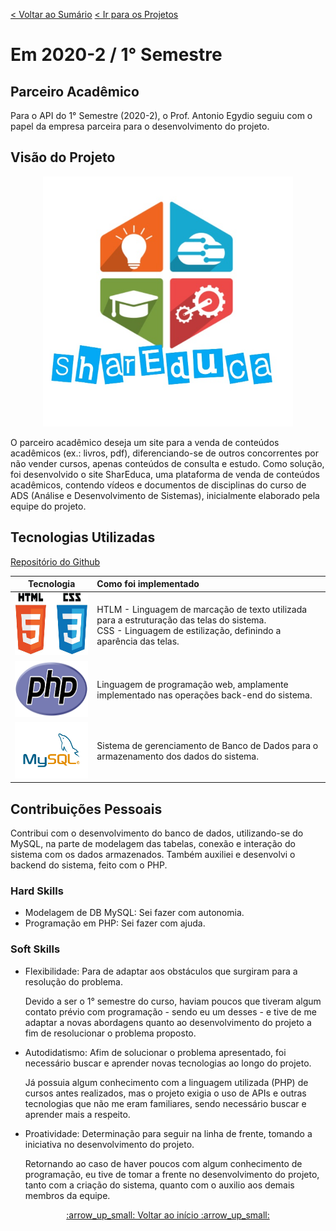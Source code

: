 [< Voltar ao Sumário](https://github.com/Leo0256/portfolio_tg_apis#sum%C3%A1rio "De volta ao sumário")
[< Ir para os Projetos](https://github.com/Leo0256/portfolio_tg_apis/blob/main/projects/README.md#meus-projetos "Ir para a lista de Projetos")

# Em 2020-2 / 1° Semestre

## Parceiro Acadêmico
Para o API do 1° Semestre (2020-2), o Prof. Antonio Egydio seguiu com o papel da empresa parceira para o desenvolvimento do projeto.

## Visão do Projeto

<p align="center">
  <img width="400" src="https://github.com/Leo0256/portfolio_tg_apis/blob/main/images/SharEduca.jpeg"/>
</p>

O parceiro acadêmico deseja um site para a venda de conteúdos acadêmicos (ex.: livros, pdf), diferenciando-se de outros concorrentes por não vender cursos, apenas conteúdos de consulta e estudo.
Como solução, foi desenvolvido o site SharEduca, uma plataforma de venda de conteúdos acadêmicos, contendo vídeos e documentos de disciplinas do curso de ADS (Análise e Desenvolvimento de Sistemas), inicialmente elaborado pela equipe do projeto.

## Tecnologias Utilizadas

[Repositório do Github](https://github.com/Leo0256/Equipe_Lider-Projeto_Integrador)

|Tecnologia|Como foi implementado|
|-|:-|
|<img src="https://github.com/Leo0256/portfolio_tg_apis/blob/main/images/html-css.jpg" height="100" title="HTML/CSS"/>|HTLM - Linguagem de marcação de texto utilizada para a estruturação das telas do sistema. <br> CSS - Linguagem de estilização, definindo a aparência das telas.|
|<img src="https://github.com/Leo0256/portfolio_tg_apis/blob/main/images/php.png" height="90" title="PHP"/>|Linguagem de programação web, amplamente implementado nas operações back-end do sistema.|
|<img src="https://github.com/Leo0256/portfolio_tg_apis/blob/main/images/mysql.png" height="90" title="MySQL"/>|Sistema de gerenciamento de Banco de Dados para o armazenamento dos dados do sistema.|

## Contribuições Pessoais
Contribui com o desenvolvimento do banco de dados, utilizando-se do MySQL, na parte de modelagem das tabelas, conexão e interação do sistema com os dados armazenados.
Também auxiliei e desenvolvi o backend do sistema, feito com o PHP.

### Hard Skills
- Modelagem de DB MySQL: Sei fazer com autonomia.
- Programação em PHP: Sei fazer com ajuda.

### Soft Skills
- Flexibilidade: Para de adaptar aos obstáculos que surgiram para a resolução do problema.

  Devido a ser o 1° semestre do curso, haviam poucos que tiveram algum contato prévio com programação - sendo eu um desses - e tive de me adaptar a novas abordagens quanto ao desenvolvimento do projeto a fim de resolucionar o problema proposto.

- Autodidatismo: Afim de solucionar o problema apresentado, foi necessário buscar e aprender novas tecnologias ao longo do projeto.

  Já possuia algum conhecimento com a linguagem utilizada (PHP) de cursos antes realizados, mas o projeto exigia o uso de APIs e outras tecnologias que não me eram familiares, sendo necessário buscar e aprender mais a respeito.

- Proatividade: Determinação para seguir na linha de frente, tomando a iniciativa no desenvolvimento do projeto.

  Retornando ao caso de haver poucos com algum conhecimento de programação, eu tive de tomar a frente no desenvolvimento do projeto, tanto com a criação do sistema, quanto com o auxilio aos demais membros da equipe.

<p align=center>
  <a href="#em-2020-2--1-semestre">:arrow_up_small: Voltar ao início :arrow_up_small:</a>
</p>